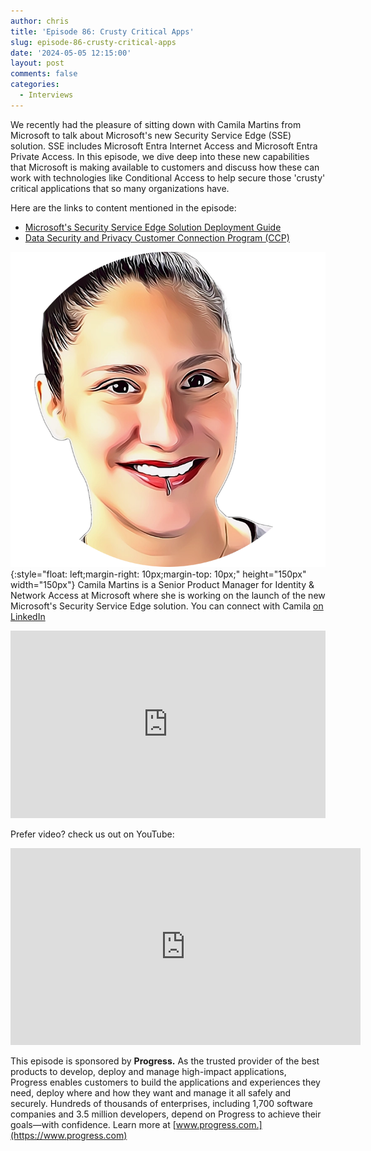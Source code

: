 ```yaml
---
author: chris
title: 'Episode 86: Crusty Critical Apps'
slug: episode-86-crusty-critical-apps
date: '2024-05-05 12:15:00'
layout: post
comments: false
categories:
  - Interviews
---
```

We recently had the pleasure of sitting down with Camila Martins from Microsoft to talk about Microsoft's new Security Service Edge (SSE) solution. SSE includes Microsoft Entra Internet Access and Microsoft Entra Private Access. In this episode, we dive deep into these new capabilities that Microsoft is making available to customers and discuss how these can work with technologies like Conditional Access to help secure those 'crusty' critical applications that so many organizations have.

Here are the links to content mentioned in the episode:

*   [Microsoft's Security Service Edge Solution Deployment Guide](https://aka.ms/ssedeploy)
*   [Data Security and Privacy Customer Connection Program (CCP)](https://aka.ms/joinCCP)

![Camila](/images/uploads/2024/05/camila.png){:style="float: left;margin-right: 10px;margin-top: 10px;" height="150px" width="150px"} Camila Martins is a Senior Product Manager for Identity & Network Access at Microsoft where she is working on the launch of the new Microsoft's Security Service Edge solution. You can connect with Camila [on LinkedIn](https://www.linkedin.com/in/camilacmartins/)

<p><iframe width="100%" height="300" scrolling="no" frameborder="no" allow="autoplay" src="https://w.soundcloud.com/player/?url=https%3A//api.soundcloud.com/tracks/1815437508&color=%23ff5500&auto_play=false&hide_related=false&show_comments=true&show_user=true&show_reposts=false&show_teaser=true&visual=true"></iframe></p>

Prefer video? check us out on YouTube:

<p><iframe width="560" height="315" src="https://www.youtube.com/embed/suNp1keQmOY?si=Ci22tvTrcoiznewn" title="YouTube video player" frameborder="0" allow="accelerometer; autoplay; clipboard-write; encrypted-media; gyroscope; picture-in-picture; web-share" referrerpolicy="strict-origin-when-cross-origin" allowfullscreen></iframe></p>

This episode is sponsored by **Progress.** As the trusted provider of the best products to develop, deploy and manage high-impact applications, Progress enables customers to build the applications and experiences they need, deploy where and how they want and manage it all safely and securely. Hundreds of thousands of enterprises, including 1,700 software companies and 3.5 million developers, depend on Progress to achieve their goals—with confidence. Learn more at [www.progress.com.](https://www.progress.com)
